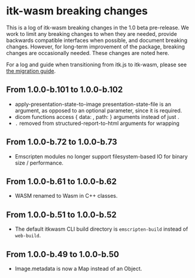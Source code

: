 # itk-wasm breaking changes

This is a log of itk-wasm breaking changes in the 1.0 beta pre-release. We work to
limit any breaking changes to when they are needed, provide backwards
compatible interfaces when possible, and document breaking changes. However,
for long-term improvement of the package, breaking changes are occasionally
needed. These changes are noted here.

For a log and guide when transitioning from itk.js to itk-wasm,
please see [the migration
guide](doc/content/docs/itk_js_to_itk_wasm_migration_guide.md).

## From 1.0.0-b.101 to 1.0.0-b.102

- apply-presentation-state-to-image presentation-state-file is an argument, as
  opposed to an optional parameter, since it is required.
- dicom functions access { data: <Uint8Array>, path: <string> } arguments instead of just <Uint8Array>.
- `.` removed from structured-report-to-html arguments for wrapping

## From 1.0.0-b.72 to 1.0.0-b.73

- Emscripten modules no longer support filesystem-based IO for binary size / performance.

## From 1.0.0-b.61 to 1.0.0-b.62

- WASM renamed to Wasm in C++ classes.

## From 1.0.0-b.51 to 1.0.0-b.52

- The default itkwasm CLI build directory is `emscripten-build` instead of `web-build`.

## From 1.0.0-b.49 to 1.0.0-b.50

- Image.metadata is now a Map instead of an Object.
